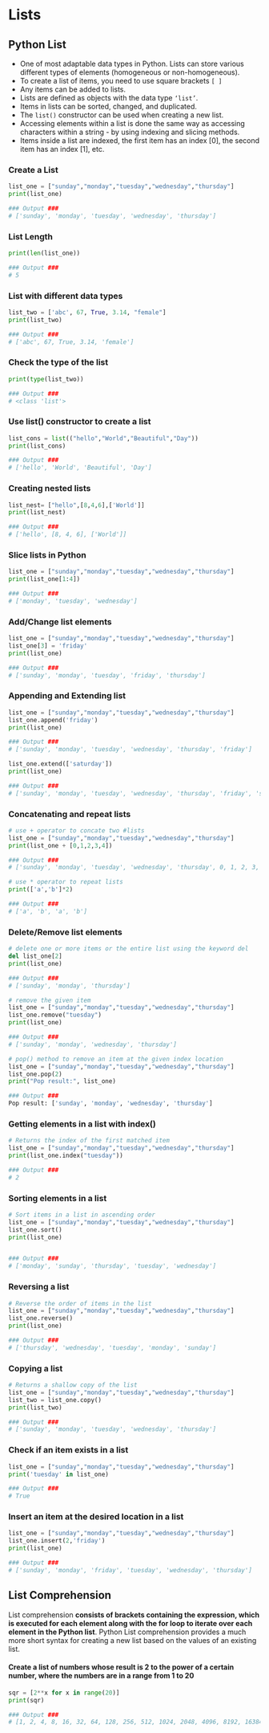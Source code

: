 # Lists

## &#x20;Python List

* One of most adaptable data types in Python. Lists can store various different types of elements (homogeneous or non-homogeneous).
* To create a list of items, you need to use square brackets `[ ]`&#x20;
* Any items can be added to lists.
* Lists are defined as objects with the data type `‘list’`.
* Items in lists can be sorted, changed, and duplicated.
* The `list()` constructor can be used when creating a new list.
* Accessing elements within a list is done the same way as accessing characters within a string - by using indexing and slicing methods.
* Items inside a list are indexed, the first item has an index \[0], the second item has an index \[1], etc.

### Create a List

```python
list_one = ["sunday","monday","tuesday","wednesday","thursday"]
print(list_one)

### Output ###
# ['sunday', 'monday', 'tuesday', 'wednesday', 'thursday']
```

### List Length

```python
print(len(list_one))

### Output ###
# 5
```

### List with different data types

```python
list_two = ['abc', 67, True, 3.14, "female"] 
print(list_two)

### Output ###
# ['abc', 67, True, 3.14, 'female']
```

### Check the type of the list

```python
print(type(list_two))

### Output ###
# <class 'list'>
```

### Use list() constructor to create a list

```python
list_cons = list(("hello","World","Beautiful","Day"))
print(list_cons)

### Output ###
# ['hello', 'World', 'Beautiful', 'Day']
```

### Creating nested lists

```python
list_nest= ["hello",[8,4,6],['World']]
print(list_nest)

### Output ###
# ['hello', [8, 4, 6], ['World']]
```

### Slice lists in Python

```python
list_one = ["sunday","monday","tuesday","wednesday","thursday"]
print(list_one[1:4])

### Output ###
# ['monday', 'tuesday', 'wednesday']
```

### Add/Change list elements

```python
list_one = ["sunday","monday","tuesday","wednesday","thursday"]
list_one[3] = 'friday'
print(list_one)

### Output ###
# ['sunday', 'monday', 'tuesday', 'friday', 'thursday']
```

### Appending and Extending list

```python
list_one = ["sunday","monday","tuesday","wednesday","thursday"]
list_one.append('friday')
print(list_one)

### Output ###
# ['sunday', 'monday', 'tuesday', 'wednesday', 'thursday', 'friday']

list_one.extend(['saturday'])
print(list_one)

### Output ###
# ['sunday', 'monday', 'tuesday', 'wednesday', 'thursday', 'friday', 'saturday']
```

### Concatenating and repeat lists

```python
# use + operator to concate two #lists 
list_one = ["sunday","monday","tuesday","wednesday","thursday"]
print(list_one + [0,1,2,3,4])

### Output ###
# ['sunday', 'monday', 'tuesday', 'wednesday', 'thursday', 0, 1, 2, 3, 4]

# use * operator to repeat lists
print(['a','b']*2)

### Output ###
# ['a', 'b', 'a', 'b']
```

### Delete/Remove list elements

```python
# delete one or more items or the entire list using the keyword del
del list_one[2]
print(list_one)

### Output ###
# ['sunday', 'monday', 'thursday']

# remove the given item 
list_one = ["sunday","monday","tuesday","wednesday","thursday"]
list_one.remove("tuesday")
print(list_one)

### Output ###
# ['sunday', 'monday', 'wednesday', 'thursday']

# pop() method to remove an item at the given index location
list_one = ["sunday","monday","tuesday","wednesday","thursday"]
list_one.pop(2)
print("Pop result:", list_one)

### Output ###
Pop result: ['sunday', 'monday', 'wednesday', 'thursday']
```

### Getting elements in a list with index()

```python
# Returns the index of the first matched item
list_one = ["sunday","monday","tuesday","wednesday","thursday"]
print(list_one.index("tuesday"))

### Output ###
# 2
```

### Sorting elements in a list

```python
# Sort items in a list in ascending order
list_one = ["sunday","monday","tuesday","wednesday","thursday"]
list_one.sort()
print(list_one)


### Output ###
# ['monday', 'sunday', 'thursday', 'tuesday', 'wednesday']
```

### Reversing a list

```python
# Reverse the order of items in the list
list_one = ["sunday","monday","tuesday","wednesday","thursday"]
list_one.reverse()
print(list_one)

### Output ###
# ['thursday', 'wednesday', 'tuesday', 'monday', 'sunday']
```

### Copying a list

```python
# Returns a shallow copy of the list
list_one = ["sunday","monday","tuesday","wednesday","thursday"]
list_two = list_one.copy()
print(list_two)

### Output ###
# ['sunday', 'monday', 'tuesday', 'wednesday', 'thursday']
```

### Check if an item exists in a list

```python
list_one = ["sunday","monday","tuesday","wednesday","thursday"]
print('tuesday' in list_one)

### Output ###
# True
```

### Insert an item at the desired location in a list

```python
list_one = ["sunday","monday","tuesday","wednesday","thursday"]
list_one.insert(2,'friday')
print(list_one)

### Output ###
# ['sunday', 'monday', 'friday', 'tuesday', 'wednesday', 'thursday']
```



## List Comprehension

List comprehension **consists of brackets containing the expression, which is executed for each element along with the for loop to iterate over each element in the Python list**. Python List comprehension provides a much more short syntax for creating a new list based on the values of an existing list.

#### Create a list of numbers whose result is 2 to the power of a certain number, where the numbers are in a range from 1 to 20

```python
sqr = [2**x for x in range(20)]
print(sqr)

### Output ###
# [1, 2, 4, 8, 16, 32, 64, 128, 256, 512, 1024, 2048, 4096, 8192, 16384, 32768, 65536, 131072, 262144, 524288]
```

